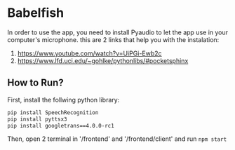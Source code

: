 # Babelfish

In order to use the app, you need to install Pyaudio to let the app use in your computer's microphone.
this are 2 links that help you with the instalation:
1. https://www.youtube.com/watch?v=UiPGi-Ewb2c
2. https://www.lfd.uci.edu/~gohlke/pythonlibs/#pocketsphinx

## How to Run?
First, install the follwing python library:
```bash
pip install SpeechRecognition
pip install pyttsx3
pip install googletrans==4.0.0-rc1
```
Then, open 2 terminal in '/frontend' and '/frontend/client' and run ```npm start ```


